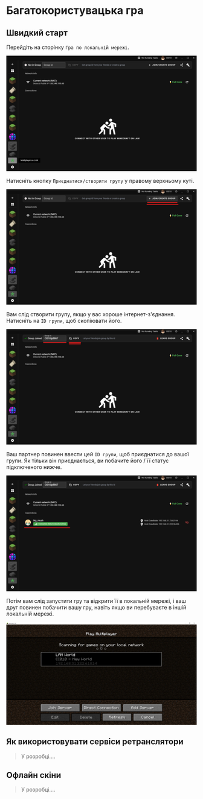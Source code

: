
# Багатокористувацька гра

## Швидкий старт

Перейдіть на сторінку `Гра по локальній мережі`.

![](../../assets/multiplayer.jpg)

Натисніть кнопку `Приєднатися/створити групу` у правому верхньому куті.

![](../../assets/multiplayer-join.jpg)

Вам слід створити групу, якщо у вас хороше інтернет-з'єднання. Натисніть на `ID групи`, щоб скопіювати його.

![](../../assets/multiplayer-joined.jpg)

Ваш партнер повинен ввести цей `ID групи`, щоб приєднатися до вашої групи. Як тільки він приєднається, ви побачите його / її статус підключеного нижче.

![](../../assets/multiplayer-connected.jpg)

Потім вам слід запустити гру та відкрити її в локальній мережі, і ваш друг повинен побачити вашу гру, навіть якщо ви перебуваєте в іншій локальній мережі.

![](../../assets/multiplayer-lan.jpg)

## Як використовувати сервіси ретранслятори

> У розробці....

## Офлайн скіни

> У розробці....